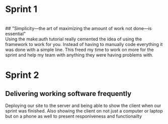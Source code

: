 # Sprint 1
<br>
## "Simplicity—the art of maximizing the amount of work not done—is essential"<br>
Using the make:auth tutorial really cemented the idea of using the framework to work for you. 
Instead of having to manually code everything it was done with a simple line. This freed my time to work on more for the sprint and help my team with anything they were having problems with.

# Sprint 2
 ## Delivering working software frequently 
 Deploying our site to the server and being able to show the client when our sprint was finished. Also showing the client on not just a computer or laptop but on a phone as well to present responiveness and functionailty 
